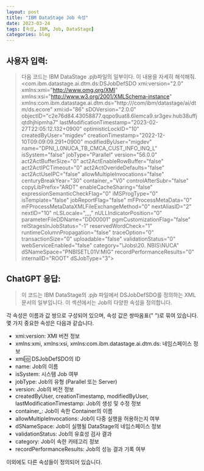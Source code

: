 ```yaml
---
layout: post
title: "IBM DataStage Job 속성"
date: 2023-03-24
tags: [속성, IBM, Job, DataStage]
categories: blog
---
```


## 사용자 입력:
> 다음 코드는 IBM DataStage .pjb파일의 일부이다. 이 내용을 자세히 해석해줘. 
<com.ibm.datastage.ai.dtm.ds:DSJobDefSDO xmi:version="2.0" xmlns:xmi="http://www.omg.org/XMI" xmlns:xsi="http://www.w3.org/2001/XMLSchema-instance" xmlns:com.ibm.datastage.ai.dtm.ds="http:///com/ibm/datastage/ai/dtm/ds.ecore" xmi:id="86" sDOVersion="2.0.0" objectID="c2e76d84.43058877.qqpo9uat8.6lemca9.sr3gev.hub38uffjqtdhjhipmha7" lastModificationTimestamp="2023-02-27T22:05:12.132+0900" optimisticLockID="10" createdByUser="migdev" creationTimestamp="2022-12-10T09:09:09.291+0900" modifiedByUser="migdev" name="DPNI_L0NUCA_TB_CMCA_CUST_INFO_INQ_L" isSystem="false" jobType="Parallel" version="56.0.0" act2ActBufferSize="0" act2ActEnableRowBuffer="false" act2ActIPCTimeout="0" act2ActOverideDefaults="false" act2ActUseIPC="false" allowMultipleInvocations="false" centuryBreakYear="30" container_="V0" controlAfterSubr="false" copyLibPrefix="ARDT" enableCacheSharing="false" expressionSemanticCheckFlag="0" iMSProgType="0" isTemplate="false" jobReportFlag="false" mFProcessMetaData="0" mFProcessMetaDataXMLFileExchangeMethod="0" nextAliasID="2" nextID="10" nLSLocale=",,,," nULLIndicatorPosition="0" parameterFileDDName="DD00001" pgmCustomizationFlag="false" relStagesInJobStatus="-1" reservedWordCheck="1" runtimeColumnPropagation="false" traceOption="0" transactionSize="0" uploadable="false" validationStatus="0" webServiceEnabled="false" category="\\Jobs\\20. NBIS\\NUCA" dSNameSpace="PNBISETL01V:MIG" recordPerformanceResults="0" internalID="ROOT" dSJobType="3">


## ChatGPT 응답:
> 이 코드는 IBM DataStage의 .pjb 파일에서 DSJobDefSDO를 정의하는 XML 문서의 일부입니다. 이 섹션에서는 Job의 다양한 속성을 정의합니다.

각 속성은 이름과 값 쌍으로 구성되어 있으며, 속성 값은 쌍따옴표(" ")로 묶여 있습니다. 몇 가지 중요한 속성은 다음과 같습니다.

- xmi:version: XMI 버전 정보
- xmlns:xmi, xmlns:xsi, xmlns:com.ibm.datastage.ai.dtm.ds: 네임스페이스 정보
- xmi:id: DSJobDefSDO의 ID
- name: Job의 이름
- isSystem: 시스템 Job 여부
- jobType: Job의 유형 (Parallel 또는 Server)
- version: Job의 버전 정보
- createdByUser, creationTimestamp, modifiedByUser, lastModificationTimestamp: Job의 생성 및 수정 정보
- container_: Job이 속한 Container의 이름
- allowMultipleInvocations: Job이 다중 실행을 허용하는지 여부
- dSNameSpace: Job이 실행될 DataStage의 네임스페이스 정보
- validationStatus: Job의 유효성 검사 결과
- category: Job이 속한 카테고리 정보
- recordPerformanceResults: Job의 성능 결과 기록 여부

이외에도 다른 속성들이 정의되어 있습니다.

